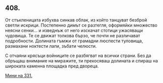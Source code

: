 ## 408.

От стъкленицата избухва синкав облак, из който танцуват безброй
светли искрици. Постепенно димът се разтегля, оформяйки множество
неясни сенки... и изведнъж от него изскачат стотици ужасяващи
чудовища. Те се движат толкова бързо, че почти не различават
подробности. Долината гъмжи от грамадни люспести туловища,
размахани ноктести лапи, зъбати челюсти.

С отчаяни крясъци войниците се разбягват на всички страни. Без да
обръщаш внимание на миражите, ти прекосяваш долината и спираш
на широката каменна площадка пред двореца.

[Мини на 331.](./331)
